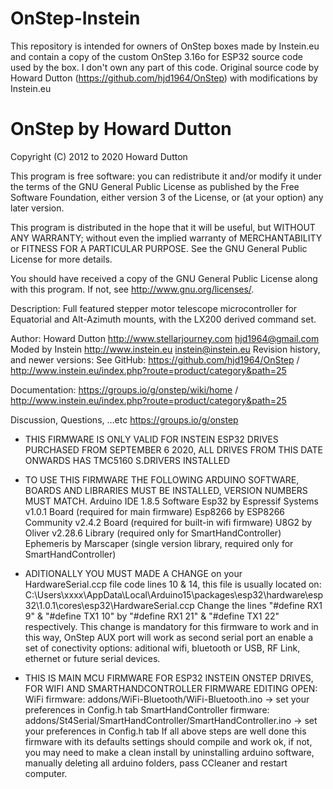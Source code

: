# OnStep-Instein
This repository is intended for owners of OnStep boxes made by Instein.eu and contain a copy of the custom OnStep 3.16o for ESP32 source code used by the box. I don't own any part of this code. Original source code by Howard Dutton (https://github.com/hjd1964/OnStep) with modifications by Instein.eu


# OnStep by Howard Dutton

Copyright (C) 2012 to 2020 Howard Dutton

This program is free software: you can redistribute it and/or modify
it under the terms of the GNU General Public License as published by
the Free Software Foundation, either version 3 of the License, or
(at your option) any later version.

This program is distributed in the hope that it will be useful,
but WITHOUT ANY WARRANTY; without even the implied warranty of
MERCHANTABILITY or FITNESS FOR A PARTICULAR PURPOSE.  See the
GNU General Public License for more details.

You should have received a copy of the GNU General Public License
along with this program.  If not, see <http://www.gnu.org/licenses/>.

Description:
  Full featured stepper motor telescope microcontroller for Equatorial and
  Alt-Azimuth mounts, with the LX200 derived command set.

Author: Howard Dutton
  http://www.stellarjourney.com
  hjd1964@gmail.com
Moded by Instein
  http://www.instein.eu
  instein@instein.eu
Revision history, and newer versions:
  See GitHub: https://github.com/hjd1964/OnStep / http://www.instein.eu/index.php?route=product/category&path=25

Documentation:
  https://groups.io/g/onstep/wiki/home / http://www.instein.eu/index.php?route=product/category&path=25

Discussion, Questions, ...etc
  https://groups.io/g/onstep


 - THIS FIRMWARE IS ONLY VALID FOR INSTEIN ESP32 DRIVES PURCHASED FROM SEPTEMBER 6 2020, ALL DRIVES FROM THIS DATE ONWARDS HAS TMC5160 S.DRIVERS INSTALLED
 
 - TO USE THIS FIRMWARE THE FOLLOWING ARDUINO SOFTWARE, BOARDS AND LIBRARIES MUST BE INSTALLED, VERSION NUMBERS MUST MATCH.
     Arduino IDE 1.8.5 Software
     Esp32 by Espressif Systems v1.0.1 Board (required for main firmware)
     Esp8266 by ESP8266 Community v2.4.2 Board (required for built-in wifi firmware)
     U8G2 by Oliver v2.28.6 Library (required only for SmartHandController)
     Ephemeris by Marscaper (single version library, required only for SmartHandController)
     
 - ADITIONALLY YOU MUST MADE A CHANGE on your HardwareSerial.ccp file code lines 10 & 14, this file is usually located on: 
     C:\Users\xxxx\AppData\Local\Arduino15\packages\esp32\hardware\esp32\1.0.1\cores\esp32\HardwareSerial.ccp
     Change the lines "#define RX1 9" & "#define TX1 10" by "#define RX1 21" & "#define TX1 22" respectively.
     This change is mandatory for this firmware to work and in this way, OnStep AUX port will work as second serial port an enable
     a set of conectivity options: aditional wifi, bluetooth or USB, RF Link, ethernet or future serial devices. 
     
 - THIS IS MAIN MCU FIRMWARE FOR ESP32 INSTEIN ONSTEP DRIVES, FOR WIFI AND SMARTHANDCONTROLLER FIRMWARE EDITING OPEN:
     WiFi firmware: addons/WiFi-Bluetooth/WiFi-Bluetooth.ino -> set your preferences in Config.h tab
     SmartHandController firmware: addons/St4Serial/SmartHandController/SmartHandController.ino -> set your preferences in Config.h tab
     If all above steps are well done this firmware with its defaults settings should compile and work ok, if not, you may need to make
     a clean install by uninstalling arduino software, manually deleting all arduino folders, pass CCleaner and restart computer.

